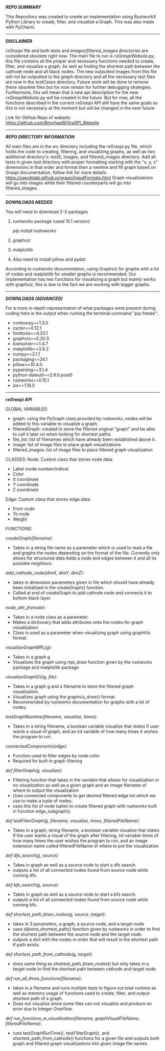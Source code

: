 **_REPO SUMMARY_**

This Repository was created to create an implementation using RustworkX Python Library to create, filter, and visualize a Graph.
This was also made with PyCharm.
____
**DISCLAIMER**

_rxGraspi_ file and both tests and _images_/_filtered_images_ directories are considered obsolete right now. The main file to run is _rxGraspiWebsite.py_, this file contains all the proper and necessary functions needed to create, filter, and visualize a graph. As well as finding the shortest path between the cathode node and all black nodes. The new outputted images from this file will not be outputted to the _graph_ directory and all the necessary test files are now in the _testCases_ directory. Future work will be done to remove these obsolete files but for now remain for further debugging strategies. 
Furthermore, this will mean that a new api description for the new _rxGraspiWebsite.py_ will be created in the future. But for now, all the functions described in the current _rxGraspi API_ still have the same goals so this is not necessary at the moment but will be changed in the near future.

Link for GitHub Repo of website: https://github.com/8michael8/GraSPI_Website
______
**_REPO DIRECTORY INFORMATION_**

All main files are in the src directory including the rxGraspi.py file, which holds the code to creating, filtering, and visualizing graphs, as well as two additional directory's: testS, images, and filtered_images directory.
Add all tests in given test directory with proper formatting starting with the "x, y, z" dimensions in that order and format then a newline and fill graph based on Graspi documentation, follow link for more details: https://owodolab.github.io/graspi/inputFormats.html
Graph visualizations will go into images while their filtered counterparts will go into filtered_images.
______
***DOWNLOADS NEEDED***

You will need to download 2-3 packages
1. rustworkx package (used 15.1 version)
   
   _pip install rustoworkx_
   
3. graphviz
4. matplotlib
5. Also need to install pillow and pydot

According to rustworkx documentation, using Graphviz for graphs with a lot of nodes and matplotlib for smaller graphs is recommended. Our implementation has two functions for visualizing a graph but mainly works with graphviz, this is due to the fact we are working with bigger graphs.
______
***DOWNLOADS (ADVANCED)***

For a more in-depth representation of what packages were present during coding here is the output when running the terminal command "pip freeze":
* contourpy==1.3.0
* cycler==0.12.1
* fonttools==4.53.1
* graphviz==0.20.3
* kiwisolver==1.4.7
* matplotlib==3.9.2
* numpy==2.1.1
* packaging==24.1
* pillow==10.4.0
* pyparsing==3.1.4
* python-dateutil==2.9.0.post0
* rustworkx==0.15.1
* six==1.16.0
________
***_rxGraspi API_***

GLOBAL VARIABLES:
* graph: using the PyGraph class provided by rustworkx, nodes will be added to this variable to visualize a graph.
* filteredGraph: created to store the filtered original "graph" and be able to call it later on when looking for shortest paths.
* file_list: list of filenames which have already been established above it.
* image: list of image files to place graph visualizations
* filtered_images: list of image files to place filtered graph visualization

CLASSES:
Node: Custom class that stores node data:
* Label (node number/indice)
* Color
* X coordinate
* Y coordinate
* Z coordinate

Edge: Custom class that stores edge data:
* From node
* To node
* Weight

FUNCTIONS:

_createGraph(filename):_
* Takes in a string file name as a parameter which is used to read a file and graphs the nodes depending on the format of the file. Currently only allows for structured data Adds a node and edges between it and all its possible neighbors. 

_add_cathode_node(dimX, dimY, dimZ):_
* takes in dimension parameters given in file which should have already been initialized in the createGraph() function.
* Called at end of createGraph to add cathode node and connects it to bottom black layer.

_node_attr_fn(node):_
* Takes in a node class as a parameter.
* Makes a dictionary that adds attributes onto the nodes for graph visualization.
* Class is used as a parameter when visualizing graph using graphViz format. 

_visualizeGraphMPL(g):_
* Takes in a graph g
* Visualizes the graph using mpl_draw function given by the rustworkx package and matplotlib package

_visualizeGraphGV(g, file):_
* Takes in a graph g and a filename to store the filtered graph visualization.
* Visualizes graph using the graphviz_draw() format.
* Recommended by rustworkx documentation for graphs with a lot of nodes. 

_testGraphRuntime(filename, visualize, times):_
* Takes in a string filename, a boolean variable visualize that states if user wants a visual of graph, and an int variable of how many times it wishes the program to run.

_connectedComponents(edge):_
* Function used to filter edges by node color
* Required for built in graph filtering

_def filterGraph(g, visualize):_
* Filtering function that takes in the variable that allows for visualization or no visualization as well as a given graph and an image filename of where to output the visualization
* Uses connected components to get desired filtered edge list.which we use to make a tuple of nodes.
* uses this list of node tuples to create filtered graph with rustworkx built in function edge_subgraph().

_def testFilterGraph(g, filename, visualize, times, filteredFileName):_
* Takes in a graph, string filename, a boolean variable visualize that states if the user wants a visual of the graph after filtering, int variable times of how many times the user wishes the program to run, and an image extension name called filteredFileName of where to put the visualization

_def dfs_search(g, source):_
* Takes in graph as well as a source node to start a dfs search.
* outputs a list of all connected nodes found from source node while running dfs.

_def bfs_search(g, source):_
* Takes in graph as well as a source node to start a bfs search.
* outputs a list of all connected nodes found from source node while running bfs.

_def shortest_path_btwn_nodes(g, source ,target):_
* takes in 3 parameters, a graph, a source node, and a target node 
* uses dijkstra_shortest_path() function given by rustworkx in order to find the shortest path between the source node and the target node.
* outputs a dict with the nodes in order that will result in the shortest path if path exists. 

_def shortest_path_from_cathode(g, target):_
* does same thing as shotrest_path_btwn_nodes() but only takes in a target node to find the shortest path between cathode and target node.

_def run_all_three_functions(filename):_
* takes in a filename and runs multiple tests to figure out total runtime as well as memory usage of functions used to create, filter, and output shortest path of a graph.
* Does not visualize since some files can not visualize and produce an error due to Integer Overflow.

_def run_functions_w_visualization(filename, graphVisualFileName, filteredFileName):_
* runs testGraphRunTime(), testFilterGraph(), and shortest_path_from_cathode() functions for a given file and outputs both graph and filtered graph visualizations into given image file names.
